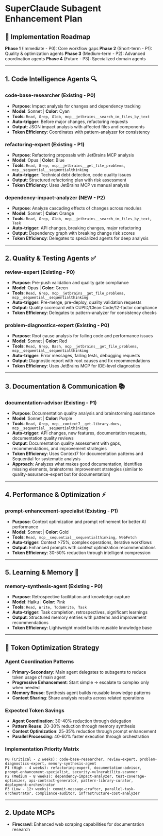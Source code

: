 # SuperClaude Subagent Enhancement Plan

## 🎯 Implementation Roadmap

**Phase 1** (Immediate - P0): Core workflow gaps
**Phase 2** (Short-term - P1): Quality & optimization agents
**Phase 3** (Medium-term - P2): Advanced coordination agents
**Phase 4** (Future - P3): Specialized domain agents

---

## 1. Code Intelligence Agents 🔍

### **code-base-researcher** (Existing - P0)

- **Purpose**: Impact analysis for changes and dependency tracking
- **Model**: Sonnet | **Color**: Cyan
- **Tools**: `Read, Grep, Glob, mcp__jetbrains__search_in_files_by_text`
- **Auto-trigger**: Before major changes, refactoring requests
- **Output**: JSON impact analysis with affected files and components
- **Token Efficiency**: Coordinates with pattern-analyzer for consistency

### **refactoring-expert** (Existing - P1)

- **Purpose**: Refactoring proposals with JetBrains MCP analysis
- **Model**: Opus | **Color**: Blue
- **Tools**: `Read, Grep, mcp__jetbrains__get_file_problems, mcp__sequential__sequentialthinking`
- **Auto-trigger**: Technical debt detection, code quality issues
- **Output**: Structured refactoring plan with risk assessment
- **Token Efficiency**: Uses JetBrains MCP vs manual analysis

### **dependency-impact-analyzer** (NEW - P2)

- **Purpose**: Analyze cascading effects of changes across modules
- **Model**: Sonnet | **Color**: Orange
- **Tools**: `Read, Grep, Glob, mcp__jetbrains__search_in_files_by_text, Task`
- **Auto-trigger**: API changes, breaking changes, major refactoring
- **Output**: Dependency graph with breaking change risk scores
- **Token Efficiency**: Delegates to specialized agents for deep analysis

---

## 2. Quality & Testing Agents ✅

### **review-expert** (Existing - P0)

- **Purpose**: Pre-push validation and quality gate compliance
- **Model**: Opus | **Color**: Green
- **Tools**: `Read, Grep, mcp__jetbrains__get_file_problems, mcp__sequential__sequentialthinking`
- **Auto-trigger**: Pre-merge, pre-deploy, quality validation requests
- **Output**: Quality scorecard with CUPID/Clean Code/12-factor compliance
- **Token Efficiency**: Delegates to pattern-analyzer for consistency checks

### **problem-diagnostics-expert** (Existing - P0)

- **Purpose**: Root cause analysis for failing code and performance issues
- **Model**: Sonnet | **Color**: Red
- **Tools**: `Read, Grep, Bash, mcp__jetbrains__get_file_problems, mcp__sequential__sequentialthinking`
- **Auto-trigger**: Error messages, failing tests, debugging requests
- **Output**: Diagnostic report with root causes and fix recommendations
- **Token Efficiency**: Uses JetBrains MCP for IDE-level diagnostics

---

## 3. Documentation & Communication 📚

### **documentation-advisor** (Existing - P1)

- **Purpose**: Documentation quality analysis and brainstorming assistance
- **Model**: Sonnet | **Color**: Purple
- **Tools**: `Read, Grep, mcp__context7__get-library-docs, mcp__sequential__sequentialthinking`
- **Auto-trigger**: API changes, new features, documentation requests, documentation quality reviews
- **Output**: Documentation quality assessment with gaps, recommendations, and improvement strategies
- **Token Efficiency**: Uses Context7 for documentation patterns and Sequential for systematic analysis
- **Approach**: Analyzes what makes good documentation, identifies missing elements, brainstorms improvement strategies (similar to quality-assurance-expert but for documentation)

---

## 4. Performance & Optimization ⚡

### **prompt-enhancement-specialist** (Existing - P1)

- **Purpose**: Context optimization and prompt refinement for better AI performance
- **Model**: Sonnet | **Color**: Gold
- **Tools**: `Read, mcp__sequential__sequentialthinking, WebFetch`
- **Auto-trigger**: Context >75%, complex operations, iterative workflows
- **Output**: Enhanced prompts with context optimization recommendations
- **Token Efficiency**: 30-50% reduction through intelligent compression

---

## 5. Learning & Memory 🧠

### **memory-synthesis-agent** (Existing - P0)

- **Purpose**: Retrospective facilitation and knowledge capture
- **Model**: Haiku | **Color**: Pink
- **Tools**: `Read, Write, TodoWrite, Task`
- **Auto-trigger**: Task completion, retrospectives, significant learnings
- **Output**: Structured memory entries with patterns and improvement recommendations
- **Token Efficiency**: Lightweight model builds reusable knowledge base

---

## 🎯 Token Optimization Strategy

### Agent Coordination Patterns

- **Primary-Secondary**: Main agent delegates to subagents to reduce token usage of main agent
- **Progressive Enhancement**: Start simple → escalate to complex only when needed
- **Memory Reuse**: Synthesis agent builds reusable knowledge patterns
- **Context Sharing**: Share analysis results across related operations

### Expected Token Savings

- **Agent Coordination**: 30-40% reduction through delegation
- **Pattern Reuse**: 20-30% reduction through memory synthesis
- **Context Optimization**: 25-35% reduction through prompt enhancement
- **Parallel Processing**: 40-60% faster execution through orchestration

### Implementation Priority Matrix

```
P0 (Critical - 2 weeks): code-base-researcher, review-expert, problem-diagnostics-expert, memory-synthesis-agent
P1 (High - 4 weeks): refactoring-expert, documentation-advisor, prompt-enhancement-specialist, security-vulnerability-scanner
P2 (Medium - 8 weeks): dependency-impact-analyzer, test-coverage-optimizer, api-contract-generator, pattern-library-curator, deployment-orchestrator
P3 (Low - 12+ weeks): commit-message-crafter, parallel-task-orchestrator, compliance-auditor, infrastructure-cost-analyzer
```

---

## 2. Update MCPs

- **Firecrawl**: Enhanced web scraping capabilities for documentation research
